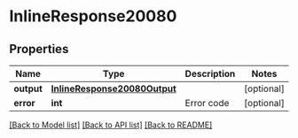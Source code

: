 # InlineResponse20080

## Properties
Name | Type | Description | Notes
------------ | ------------- | ------------- | -------------
**output** | [**InlineResponse20080Output**](InlineResponse20080Output.md) |  | [optional] 
**error** | **int** | Error code | [optional] 

[[Back to Model list]](../README.md#documentation-for-models) [[Back to API list]](../README.md#documentation-for-api-endpoints) [[Back to README]](../README.md)

